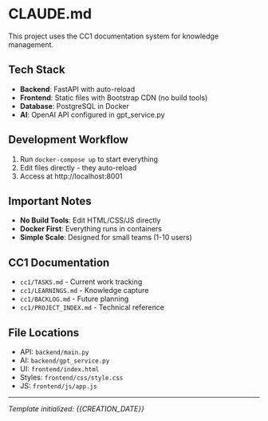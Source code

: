 # CLAUDE.md

This project uses the CC1 documentation system for knowledge management.

## Tech Stack
- **Backend**: FastAPI with auto-reload
- **Frontend**: Static files with Bootstrap CDN (no build tools)
- **Database**: PostgreSQL in Docker
- **AI**: OpenAI API configured in gpt_service.py

## Development Workflow
1. Run `docker-compose up` to start everything
2. Edit files directly - they auto-reload
3. Access at http://localhost:8001

## Important Notes
- **No Build Tools**: Edit HTML/CSS/JS directly
- **Docker First**: Everything runs in containers
- **Simple Scale**: Designed for small teams (1-10 users)

## CC1 Documentation
- `cc1/TASKS.md` - Current work tracking
- `cc1/LEARNINGS.md` - Knowledge capture
- `cc1/BACKLOG.md` - Future planning
- `cc1/PROJECT_INDEX.md` - Technical reference

## File Locations
- API: `backend/main.py`
- AI: `backend/gpt_service.py`
- UI: `frontend/index.html`
- Styles: `frontend/css/style.css`
- JS: `frontend/js/app.js`

---
_Template initialized: {{CREATION_DATE}}_
